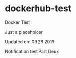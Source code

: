 # dockerhub-test
Docker Test

Just a placeholder

Updated on: 09 26 2019

Notification test Part Deux
